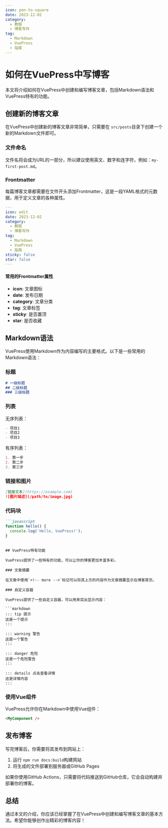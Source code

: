 ```yaml
---
icon: pen-to-square
date: 2023-12-02
category:
  - 教程
  - 博客写作
tag:
  - Markdown
  - VuePress
  - 指南
---
```

# 如何在VuePress中写博客

本文将介绍如何在VuePress中创建和编写博客文章，包括Markdown语法和VuePress特有的功能。

<!-- more -->

## 创建新的博客文章

在VuePress中创建新的博客文章非常简单，只需要在 `src/posts`目录下创建一个新的Markdown文件即可。

### 文件命名

文件名将会成为URL的一部分，所以建议使用英文、数字和连字符，例如：`my-first-post.md`。

### Frontmatter

每篇博客文章都需要在文件开头添加Frontmatter，这是一段YAML格式的元数据，用于定义文章的各种属性。

```yaml
---
icon: edit
date: 2023-12-02
category:
  - 教程
  - 博客写作
tag:
  - Markdown
  - VuePress
  - 指南
sticky: false
star: false
---
```

#### 常用的Frontmatter属性

- **icon**: 文章图标
- **date**: 发布日期
- **category**: 文章分类
- **tag**: 文章标签
- **sticky**: 是否置顶
- **star**: 是否收藏

## Markdown语法

VuePress使用Markdown作为内容编写的主要格式。以下是一些常用的Markdown语法：

### 标题

```markdown
# 一级标题
## 二级标题
### 三级标题
```

### 列表

无序列表：

```markdown
- 项目1
- 项目2
- 项目3
```

有序列表：

```markdown
1. 第一步
2. 第二步
3. 第三步
```

### 链接和图片

```markdown
[链接文本](https://example.com)
![图片描述](/path/to/image.jpg)
```

### 代码块

```markdown
```javascript
function hello() {
  console.log('Hello, VuePress!');
}
```

```

## VuePress特有功能

VuePress提供了一些特有的功能，可以让你的博客更加丰富多彩。

### 文章摘要

在文章中使用`<!-- more -->`标记可以将其上方的内容作为文章摘要显示在博客首页。

### 自定义容器

VuePress提供了一些自定义容器，可以用来突出显示内容：

```markdown
::: tip 提示
这是一个提示
:::

::: warning 警告
这是一个警告
:::

::: danger 危险
这是一个危险警告
:::

::: details 点击查看详情
这是详情内容
:::
```

### 使用Vue组件

VuePress允许你在Markdown中使用Vue组件：

```markdown
<MyComponent />
```

## 发布博客

写完博客后，你需要将其发布到网站上：

1. 运行 `npm run docs:build`构建网站
2. 将生成的文件部署到服务器或GitHub Pages

如果你使用GitHub Actions，只需要将代码推送到GitHub仓库，它会自动构建并部署你的博客。

## 总结

通过本文的介绍，你应该已经掌握了在VuePress中创建和编写博客文章的基本方法。希望你能够创作出精彩的博客内容！
